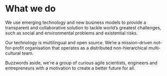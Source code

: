 # What we do

We use emerging technology and new business models to provide a transparent and collaborative solution to tackle world’s greatest challenges, such as social and environmental problems and existential risks.

Our technology is multilingual and open source. We’re a mission-driven not-for-profit organisation that operates as a distributed non-hierarchical multi-cultural team.

Buzzwords aside, we're a group of curious agile scientists, engineers and entrepreneurs with a motivation to create a better future for all.




